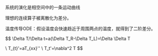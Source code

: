 系统的演化是相空间中的一条运动曲线

理想的连续算子被离散化为差分。

温度传导ODE：假设温度会快速趋近于周围两点的温度，就得到了二阶差分。

$$
\Delta T/\Delta t=a(\Delta T_R-\Delta T_L)=\Delta \Delta T

\\
T_{t}'=aT_{xx}''
\\
T_t'=\nabla^2 T
$$